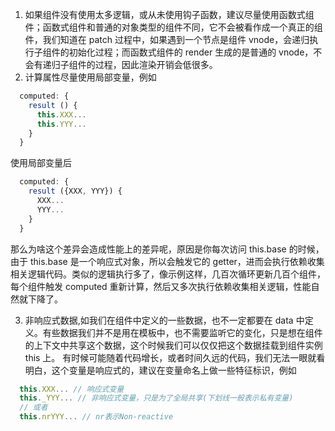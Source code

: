 1. 如果组件没有使用太多逻辑，或从未使用钩子函数，建议尽量使用函数式组件；函数式组件和普通的对象类型的组件不同，它不会被看作成一个真正的组件，我们知道在 patch 过程中，如果遇到一个节点是组件 vnode，会递归执行子组件的初始化过程；而函数式组件的 render 生成的是普通的 vnode，不会有递归子组件的过程，因此渲染开销会低很多。
2. 计算属性尽量使用局部变量，例如
``` js
  computed: {
    result () {
      this.XXX...
      this.YYY...
    }
  }
```
使用局部变量后
``` js
  computed: {
    result ({XXX, YYY}) {
      XXX...
      YYY...
    }
  }
```
那么为啥这个差异会造成性能上的差异呢，原因是你每次访问 this.base 的时候，由于 this.base 是一个响应式对象，所以会触发它的 getter，进而会执行依赖收集相关逻辑代码。类似的逻辑执行多了，像示例这样，几百次循环更新几百个组件，每个组件触发 computed 重新计算，然后又多次执行依赖收集相关逻辑，性能自然就下降了。

3. 非响应式数据,如我们在组件中定义的一些数据，也不一定都要在 data 中定义。有些数据我们并不是用在模板中，也不需要监听它的变化，只是想在组件的上下文中共享这个数据，这个时候我们可以仅仅把这个数据挂载到组件实例 this 上。
有时候可能随着代码增长，或者时间久远的代码，我们无法一眼就看明白，这个变量是响应式的，建议在变量命名上做一些特征标识，例如
``` js
  this.XXX... // 响应式变量
  this._YYY... // 非响应式变量，只是为了全局共享(下划线一般表示私有变量)
  // 或者
  this.nrYYY... // nr表示Non-reactive
```
